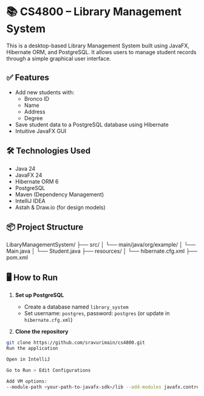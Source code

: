 # 📚 CS4800 – Library Management System

This is a desktop-based Library Management System built using JavaFX, Hibernate ORM, and PostgreSQL. It allows users to manage student records through a simple graphical user interface.

## ✅ Features
- Add new students with:
  - Bronco ID
  - Name
  - Address
  - Degree
- Save student data to a PostgreSQL database using Hibernate
- Intuitive JavaFX GUI

## 🛠 Technologies Used
- Java 24
- JavaFX 24
- Hibernate ORM 6
- PostgreSQL
- Maven (Dependency Management)
- IntelliJ IDEA
- Astah & Draw.io (for design models)

## 📦 Project Structure
LibaryManagementSystem/
├── src/
│ └── main/java/org/example/
│ └── Main.java
│ └── Student.java
├── resources/
│ └── hibernate.cfg.xml
├── pom.xml

## 🖥 How to Run
1. **Set up PostgreSQL**
   - Create a database named `library_system`
   - Set username: `postgres`, password: `postgres` (or update in `hibernate.cfg.xml`)

2. **Clone the repository**
```bash
git clone https://github.com/sravurimain/cs4800.git
Run the application

Open in IntelliJ

Go to Run > Edit Configurations

Add VM options:
--module-path <your-path-to-javafx-sdk>/lib --add-modules javafx.controls,javafx.fxml
